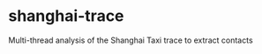 shanghai-trace
==============

Multi-thread analysis of the Shanghai Taxi trace to extract contacts
